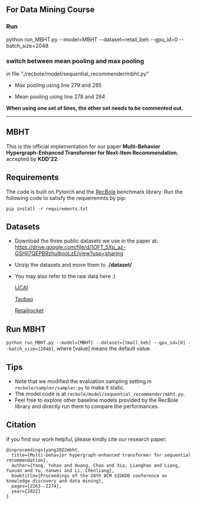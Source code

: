 ## For Data Mining Course
### Run
python run_MBHT.py --model=MBHT --dataset=retail_beh --gpu_id=0 --batch_size=2048

### switch between mean pooling and max pooling
in file "./recbole/model/sequential_recommender/mbht.py"

* Max pooling
using line 279 and 285

* Mean pooling
using line 278 and 284

**When using one set of lines, the other set needs to be commented out.**

---

## MBHT
This is the official implementation for our paper **Multi-Behavior Hypergraph-Enhanced Transformer for Next-Item Recommendation**, accepted by **KDD'22**.

## Requirements
The code is built on Pytorch and the [RecBole](https://github.com/RUCAIBox/RecBole) benchmark library. Run the following code to satisfy the requeiremnts by pip:

`pip install -r requirements.txt`


## Datasets
- Download the three public datasets we use in the paper at:
  https://drive.google.com/file/d/1OFT_5Xp_az-GSHIl7QEPB9zhulbooLzE/view?usp=sharing

- Unzip the datasets and move them to **./dataset/**

- You may also refer to the raw data here :)

  [IJCAI](https://tianchi.aliyun.com/dataset/42)

  [Taobao](https://tianchi.aliyun.com/dataset/649)

  [Retailrocket](https://www.kaggle.com/datasets/retailrocket/ecommerce-dataset)

## Run MBHT

`python run_MBHT.py --model=[MBHT] --dataset=[tmall_beh] --gpu_id=[0] --batch_size=[2048]`, where [value] means the default value.

## Tips
- Note that we modified the evaluation sampling setting in `recbole/sampler/sampler.py` to make it static.
- The model code is at `recbole/model/sequential_recommender/mbht.py`.
- Feel free to explore other baseline models provided by the RecBole library and directly run them to compare the performances.

## Citation
If you find our work helpful, please kindly cite our research paper:
```
@inproceedings{yang2022mbht,
  title={Multi-behavior hypergraph-enhanced transformer for sequential recommendation},
  author={Yang, Yuhao and Huang, Chao and Xia, Lianghao and Liang, Yuxuan and Yu, Yanwei and Li, Chenliang},
  booktitle={Proceedings of the 28th ACM SIGKDD conference on knowledge discovery and data mining},
  pages={2263--2274},
  year={2022}
}
```
